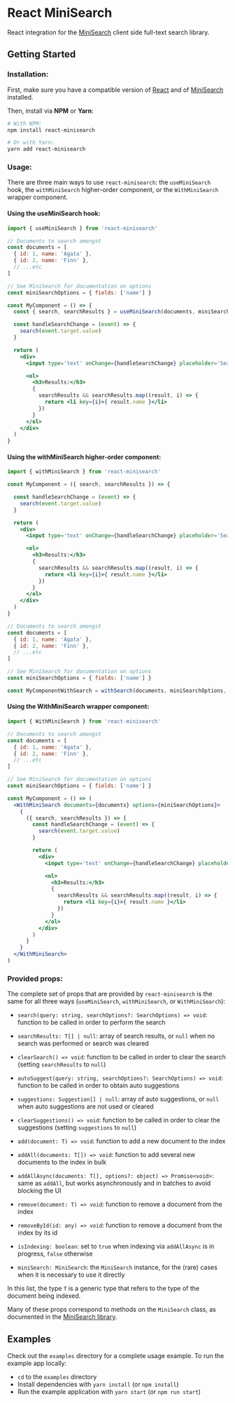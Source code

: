 # React MiniSearch

React integration for the [MiniSearch](https://github.com/lucaong/minisearch) client side full-text search library.

## Getting Started

### Installation:

First, make sure you have a compatible version of
[React](https://github.com/facebook/react) and of
[MiniSearch](https://github.com/lucaong/minisearch) installed.

Then, install via **NPM** or **Yarn**:

```bash
# With NPM:
npm install react-minisearch

# Or with Yarn:
yarn add react-minisearch
```

### Usage:

There are three main ways to use `react-minisearch`: the `useMiniSearch` hook, the `withMiniSearch` higher-order component, or the `WithMiniSearch` wrapper component.

#### Using the useMiniSearch hook:

```jsx
import { useMiniSearch } from 'react-minisearch'

// Documents to search amongst
const documents = [
  { id: 1, name: 'Agata' },
  { id: 2, name: 'Finn' },
  // ...etc
]

// See MiniSearch for documentation on options
const miniSearchOptions = { fields: ['name'] }

const MyComponent = () => {
  const { search, searchResults } = useMiniSearch(documents, miniSearchOptions)

  const handleSearchChange = (event) => {
    search(event.target.value)
  }

  return (
    <div>
      <input type='text' onChange={handleSearchChange} placeholder='Search...' />

      <ol>
        <h3>Results:</h3>
        {
          searchResults && searchResults.map((result, i) => {
            return <li key={i}>{ result.name }</li>
          })
        }
      </ol>
    </div>
  )
}
```

#### Using the withMiniSearch higher-order component:

```jsx
import { withMiniSearch } from 'react-minisearch'

const MyComponent = ({ search, searchResults }) => {

  const handleSearchChange = (event) => {
    search(event.target.value)
  }

  return (
    <div>
      <input type='text' onChange={handleSearchChange} placeholder='Search...' />

      <ol>
        <h3>Results:</h3>
        {
          searchResults && searchResults.map((result, i) => {
            return <li key={i}>{ result.name }</li>
          })
        }
      </ol>
    </div>
  )
}

// Documents to search amongst
const documents = [
  { id: 1, name: 'Agata' },
  { id: 2, name: 'Finn' },
  // ...etc
]

// See MiniSearch for documentation on options
const miniSearchOptions = { fields: ['name'] }

const MyComponentWithSearch = withSearch(documents, miniSearchOptions, MyComponent)
```

#### Using the WithMiniSearch wrapper component:

```jsx
import { WithMiniSearch } from 'react-minisearch'

// Documents to search amongst
const documents = [
  { id: 1, name: 'Agata' },
  { id: 2, name: 'Finn' },
  // ...etc
]

// See MiniSearch for documentation on options
const miniSearchOptions = { fields: ['name'] }

const MyComponent = () => (
  <WithMiniSearch documents={documents} options={miniSearchOptions}>
    {
      ({ search, searchResults }) => {
        const handleSearchChange = (event) => {
          search(event.target.value)
        }

        return (
          <div>
            <input type='text' onChange={handleSearchChange} placeholder='Search...' />

            <ol>
              <h3>Results:</h3>
              {
                searchResults && searchResults.map((result, i) => {
                  return <li key={i}>{ result.name }</li>
                })
              }
            </ol>
          </div>
        )
      }
    }
  </WithMiniSearch>
)
```

### Provided props:

The complete set of props that are provided by `react-minisearch` is the same
for all three ways (`useMiniSearch`, `withMiniSearch`, or `WithMiniSearch`):

  - `search(query: string, searchOptions?: SearchOptions) => void`: function to be called in order to perform the search

  - `searchResults: T[] | null`: array of search results, or `null` when no search was performed or search was cleared

  - `clearSearch() => void`: function to be called in order to clear the search (setting `searchResults` to `null`)

  - `autoSuggest(query: string, searchOptions?: SearchOptions) => void`: function to be called in order to obtain auto suggestions

  - `suggestions: Suggestion[] | null`: array of auto suggestions, or `null` when auto suggestions are not used or cleared

  - `clearSuggestions() => void`: function to be called in order to clear the suggestions (setting `suggestions` to `null`)

  - `add(document: T) => void`: function to add a new document to the index

  - `addAll(documents: T[]) => void`: function to add several new documents to the index in bulk

  - `addAllAsync(documents: T[], options?: object) => Promise<void>`: same as `addAll`, but works asynchronously and in batches to avoid blocking the UI

  - `remove(document: T) => void`: function to remove a document from the index

  - `removeById(id: any) => void`: function to remove a document from the index by its id

  - `isIndexing: boolean`: set to `true` when indexing via `addAllAsync` is in progress, `false` otherwise

  - `miniSearch: MiniSearch`: the `MiniSearch` instance, for the (rare) cases
    when it is necessary to use it directly

In this list, the type `T` is a generic type that refers to the type of the document being indexed.

Many of these props correspond to methods on the `MiniSearch` class, as
documented in the [MiniSearch
library](https://github.com/lucaong/minisearch).


## Examples

Check out the `examples` directory for a complete usage example. To run the
example app locally:

  - `cd` to the `examples` directory
  - Install dependencies with `yarn install` (or `npm install`)
  - Run the example application with `yarn start` (or `npm run start`)
